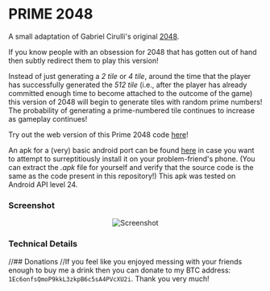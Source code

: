 # PRIME 2048
A small adaptation of Gabriel Cirulli's original [2048](https://github.com/gabrielecirulli/2048). 

If you know people with an obsession for 2048 that has gotten out of hand then subtly redirect them to play this version! 

Instead of just generating a *2 tile* or *4 tile*, around the time that the player has successfully generated the *512 tile* \(i.e., after the player has already committed enough time to become attached to the outcome of the game\) this version of 2048 will begin to generate tiles with random prime numbers!
The probability of generating a prime-numbered tile continues to increase as gameplay continues!

Try out the web version of this Prime 2048 code [here](https://cinedan.github.io/2048-master_prank/index.html)!

An apk for a (very) basic android port can be found [here](https://cinedan.github.io/2048-master_prank/android_apk/2048.apk) in case you want to attempt to surreptitiously install it on your problem-friend's phone. \(You can extract the *.apk* file for yourself and verify that the source code is the same as the code present in this repository\!\)
This apk was tested on Android API level 24.

### Screenshot

<p align="center">
  <img src="https://cloud.githubusercontent.com/assets/1175750/8614312/280e5dc2-26f1-11e5-9f1f-5891c3ca8b26.png" alt="Screenshot"/>
</p>


### Technical Details



//## Donations
//If you feel like you enjoyed messing with your friends enough to buy me a drink then you can donate to my BTC address: `1Ec6onfsQmoP9kkL3zkpB6c5sA4PVcXU2i`. Thank you very much!
